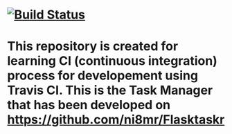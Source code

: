 # [![Build Status](https://travis-ci.org/ni8mr/flasktaskr_project_for_ci_with_bad_unittests.svg?branch=master)](https://travis-ci.org/ni8mr/flasktaskr_project_for_ci_with_bad_unittests)
# This repository is created for learning CI (continuous integration) process for developement using Travis CI. This is the Task Manager that has been developed on https://github.com/ni8mr/Flasktaskr
